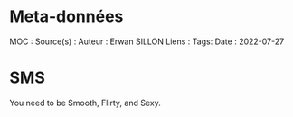 # Meta-données

MOC : 
Source(s) : 
Auteur : Erwan SILLON
Liens : 
Tags:
Date : 2022-07-27

# SMS
You need to be Smooth, Flirty, and Sexy. 